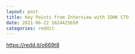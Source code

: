 ```yaml
--- 
layout: post 
title: Key Points from Interview with IOHK CTO 
date: 2021-06-22 1624425650 
categories: reddit 
--- 
```

https://redd.it/o669t8